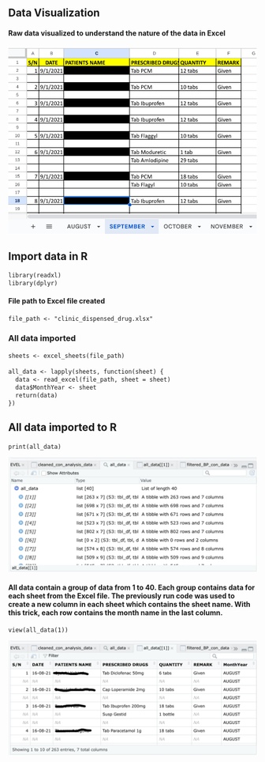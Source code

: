 ## Data Visualization 
#### Raw data visualized to understand the nature of the data in Excel
![Raw Data Exported](https://github.com/AbodeSodiq/Drug-Use-Analysis/blob/main/Tables/17.png)
## Import data in R
````
library(readxl)
library(dplyr)
````
#### File path to Excel file created
````
file_path <- "clinic_dispensed_drug.xlsx"
````
### All data imported
````
sheets <- excel_sheets(file_path)

all_data <- lapply(sheets, function(sheet) {
  data <- read_excel(file_path, sheet = sheet)
  data$MonthYear <- sheet
  return(data)
})
````
## All data imported to R
````
print(all_data)
````
![All Data](https://github.com/AbodeSodiq/Drug-Use-Analysis/blob/main/Tables/01.png)
#### All data contain a group of data from 1 to 40. Each group contains data for each sheet from the Excel file. The previously run code was used to create a  new column in each sheet which contains the sheet name. With this trick, each row contains the month name in the last column. 
````
view(all_data(1))
````
![All Data](https://github.com/AbodeSodiq/Drug-Use-Analysis/blob/main/Tables/02.png)
